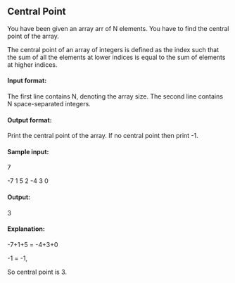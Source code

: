 ## Central Point
You have been given an array arr of N elements. You have to find the central point of the array.

The central point of an array of integers is defined as the index such that the sum of all the elements at lower indices is equal to the sum of elements at higher indices.
#### Input format:
The first line contains N, denoting the array size.
The second line contains N space-separated integers.
#### Output format:
Print the central point of the array. If no central point then print -1.
#### Sample input:
7

-7 1 5 2 -4 3 0
#### Output:
3
#### Explanation:
-7+1+5 = -4+3+0

 -1 = -1, 
 
 So central point is 3.
